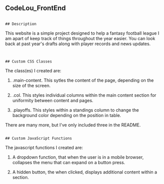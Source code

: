 ## CodeLou_FrontEnd
```

## Description
```

This website is a simple project designed to help a fantasy football league I am apart of keep track of things throughout the year easier.  You can look back at past year's drafts 
along with player records and news updates.
```


## Custom CSS Classes
```

The class(es) I created are:

1. .main-content.  This sytles the content of the page, depending on the 
size of the screen.

2. .col.  This styles individual columns within the main content section 
for uniformity between content and pages.

3. .playoffs.  This styles within a standings column to change the 
background color depending on the position in table.

There are many more, but I've only included three in the README.
```

## Custom JavaScript Functions
```
The javascript functions I created are:

1. A dropdown function, that when the user is in a mobile browser, 
collapses the menu that can expand on a button press.

2. A hidden button, the when clicked, displays additional content within 
a section.
```
